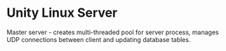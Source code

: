 Unity Linux Server
=================

Master server - creates multi-threaded pool for server process, manages UDP connections between client and updating database tables. 

